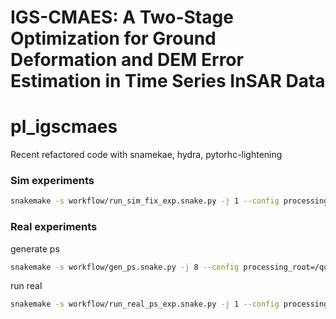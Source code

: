 # IGS-CMAES: A Two-Stage Optimization for Ground Deformation and DEM Error Estimation in Time Series InSAR Data

# pl_igscmaes
Recent refactored code with snamekae, hydra, pytorhc-lightening


### Sim experiments
```bash
snakemake -s workflow/run_sim_fix_exp.snake.py -j 1 --config processing_root=/quobyte/dev_machine_learning/pf/igscmaes/sim -p
```

### Real experiments
generate ps

```bash
snakemake -s workflow/gen_ps.snake.py -j 8 --config processing_root=/quobyte/dev_machine_learning/pf/igscmaes -p
```

run real
```bash
snakemake -s workflow/run_real_ps_exp.snake.py -j 1 --config processing_root=/quobyte/dev_machine_learning/pf/igscmaes/real -p
```
